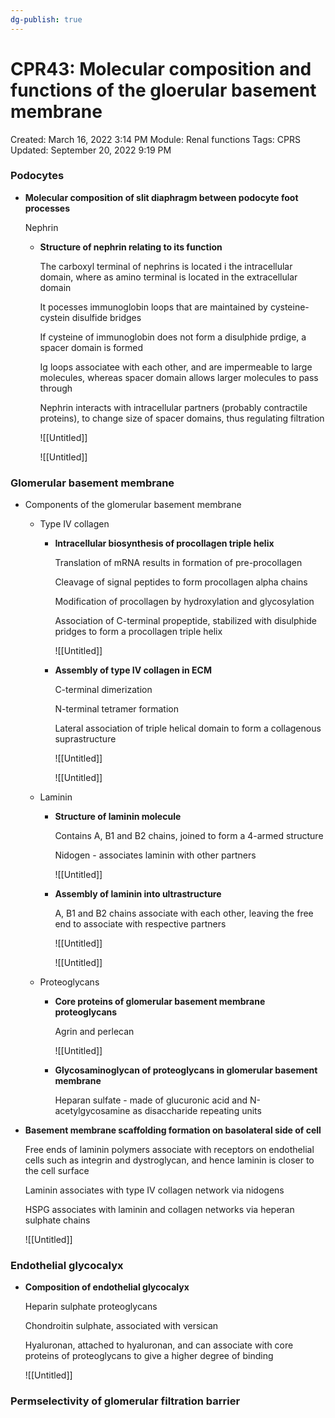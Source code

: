 ```yaml
---
dg-publish: true
---
```


# CPR43: Molecular composition and functions of the gloerular basement membrane

Created: March 16, 2022 3:14 PM
Module: Renal functions
Tags: CPRS
Updated: September 20, 2022 9:19 PM

### Podocytes

- **Molecular composition of slit diaphragm between podocyte foot processes**
    
    Nephrin
    
    - **Structure of nephrin relating to its function**
        
        The carboxyl terminal of nephrins is located i the intracellular domain, where as amino terminal is located in the extracellular domain
        
        It pocesses immunoglobin loops that are maintained by cysteine-cystein disulfide bridges
        
        If cysteine of immunoglobin does not form a disulphide prdige, a spacer domain is formed
        
        Ig loops associatee with each other, and are impermeable to large molecules, whereas spacer domain allows larger molecules to pass through
        
        Nephrin interacts with intracellular partners (probably contractile proteins), to change size of spacer domains, thus regulating filtration
        
        ![[Untitled]]
        
        ![[Untitled]]
        

### Glomerular basement membrane

- Components of the glomerular basement membrane
    - Type IV collagen
        - **Intracellular biosynthesis of procollagen triple helix**
            
            Translation of mRNA results in formation of pre-procollagen
            
            Cleavage of signal peptides to form procollagen alpha chains
            
            Modification of procollagen by hydroxylation and glycosylation
            
            Association of C-terminal propeptide, stabilized with disulphide pridges to form a procollagen triple helix
            
            ![[Untitled]]
            
        - **Assembly of type IV collagen in ECM**
            
            C-terminal dimerization
            
            N-terminal tetramer formation
            
            Lateral association of triple helical domain to form a collagenous suprastructure
            
            ![[Untitled]]
            
            ![[Untitled]]
            
    - Laminin
        - **Structure of laminin molecule**
            
            Contains A, B1 and B2 chains, joined to form a 4-armed structure
            
            Nidogen - associates laminin with other partners
            
            ![[Untitled]]
            
        - **Assembly of laminin into ultrastructure**
            
            A, B1 and B2 chains associate with each other, leaving the free end to associate with respective partners
            
            ![[Untitled]]
            
            ![[Untitled]]
            
    - Proteoglycans
        - **Core proteins of glomerular basement membrane proteoglycans**
            
            Agrin and perlecan
            
            ![[Untitled]]
            
        - **Glycosaminoglycan of proteoglycans in glomerular basement membrane**
            
            Heparan sulfate - made of glucuronic acid and N-acetylgycosamine as disaccharide repeating units
            
- **Basement membrane scaffolding formation on basolateral side of cell**
    
    Free ends of laminin polymers associate with receptors on endothelial cells such as integrin and dystroglycan, and hence laminin is closer to the cell surface
    
    Laminin associates with type IV collagen network via nidogens
    
    HSPG associates with laminin and collagen networks via heperan sulphate chains
    
    ![[Untitled]]
    

### Endothelial glycocalyx

- **Composition of endothelial glycocalyx**
    
    Heparin sulphate proteoglycans
    
    Chondroitin sulphate, associated with versican
    
    Hyaluronan, attached to hyaluronan, and can associate with core proteins of proteoglycans to give a higher degree of binding
    
    ![[Untitled]]
    

### Permselectivity of glomerular filtration barrier